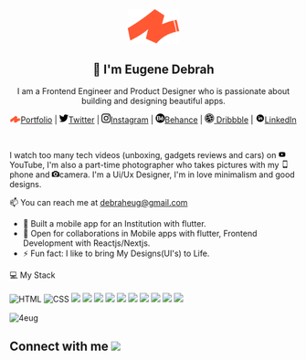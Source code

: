 <p align="center">
  <img src="assets/Asset 1.svg" width="90" />  
  <h2 align="center">👋 I'm Eugene Debrah</h2>
  <p align="center"> I am a Frontend Engineer and Product Designer who is passionate about building and designing beautiful apps.</p>
</p>

<p align="center">
  <a href="https://www.4eug.me/"><img src="assets/Asset 1.svg" width= "18">Portfolio</a> | 
  <a href="https://twitter.com/4eug_"><img src="assets/twitter.png" width= "16">Twitter</a> |
  <a href="https://www.instagram.com/_.4eug"><img src="assets/instagram.png" width= "16">Instagram</a> |
  <a href="https://www.behance.net/debraheug"><img src="assets/behance.png" width= "16">Behance</a> |
  <a href="https://dribbble.com/4eug"><img src="assets/dribbble.png" width= "16"> Dribbble</a> |
  <a href="https://www.linkedin.com/in/debraheug/"><img src="assets/Linkedin.png" width= "16">LinkedIn</a>
</p>

<br />

I watch too many tech videos (unboxing, gadgets reviews and cars) on <img src="assets/youtube.png" width= "13"> YouTube, I'm also a part-time photographer who takes pictures with my <img src="assets/smartphone.png" width= "13">phone and <img src="assets/camera.png" width= "13">camera. I'm a Ui/Ux Designer, I'm in love minimalism and good designs.

📫 You can reach me at debraheug@gmail.com

- 🔭 Built a mobile app for an Institution with flutter.
- 🤝 Open for collaborations in Mobile apps with flutter, Frontend Development with Reactjs/Nextjs.
- ⚡ Fun fact: I like to bring My Designs(UI's) to Life.

<p>
  💻 My Stack<br/><br/> 
   <img src="https://img.shields.io/badge/HTML5-E34F26?style=for-the-badge&logo=html5&logoColor=white" alt="HTML">
   <img src="https://img.shields.io/badge/CSS3-1572B6?style=for-the-badge&logo=css3&logoColor=white" alt="CSS">
  <img src="https://img.shields.io/badge/JavaScript-323330?style=for-the-badge&logo=javascript&logoColor=F7DF1E" />
  <img src="https://img.shields.io/badge/TypeScript-323330?style=for-the-badge&logo=typescript&logoColor=61DAFB" />
  <img src="https://img.shields.io/badge/Dart-323330?style=for-the-badge&logo=dart&logoColor=blue"/>
  <img src="https://img.shields.io/badge/flutter-323330?style=for-the-badge&logo=flutter&logoColor=blue"/>
  <img src="https://img.shields.io/badge/MongoDB-323330?style=for-the-badge&logo=mongodb&logoColor=056608" />
  <img src="https://img.shields.io/badge/adobexd-323330?style=for-the-badge&logo=adobexd&logoColor=#440135"/>
  <img src="https://img.shields.io/badge/figma-323330?style=for-the-badge&logo=figma&logoColor=#440135"/>
  <img src="https://img.shields.io/badge/Webflow-323330?style=for-the-badge&logo=webflow&logoColor=blue"/>
  <img src="https://img.shields.io/badge/React-20232A?style=for-the-badge&logo=react&logoColor=61DAFB" />
  <img src="https://img.shields.io/badge/Tailwind-20232A?style=for-the-badge&logo=tailwindcss&logoColor=61DAFB" />
</p>

<!-- <img align="center" src="https://github-readme-streak-stats.herokuapp.com/?user=4eug" alt="4eug" /> -->
<img align="center" src ="https://github-readme-stats.vercel.app/api?username=4eug" alt="4eug" />

<p align="center">
 <h2> Connect with me <img src='https://raw.githubusercontent.com/ShahriarShafin/ShahriarShafin/main/Assets/handshake.gif' width="100px">
</p>


